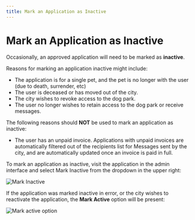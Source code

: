 ```yaml
---
title: Mark an Application as Inactive
---
```

# Mark an Application as Inactive

Occasionally, an approved application will need to be marked as **inactive**. 

Reasons for marking an application inactive might include:

* The application is for a single pet, and the pet is no longer with the user (due to death, surrender, etc)
* The user is deceased or has moved out of the city.
* The city wishes to revoke access to the dog park.
* The user no longer wishes to retain access to the dog park or receive messages.

The following reasons should **NOT** be used to mark an application as inactive:

* The user has an unpaid invoice. Applications with unpaid invoices are automatically filtered out of the recipients list for Messages sent by the city, and are automatically updated once an invoice is paid in full.

To mark an application as inactive, visit the application in the admin interface and select Mark Inactive from the dropdown in the upper right:

![Mark Inactive](/images/uploads/screen-shot-2020-03-30-at-4.14.10-pm.png)

If the application was marked inactive in error, or the city wishes to reactivate the application, the **Mark Active** option will be present:

![Mark active option](/images/uploads/screen-shot-2020-03-30-at-4.14.21-pm.png)